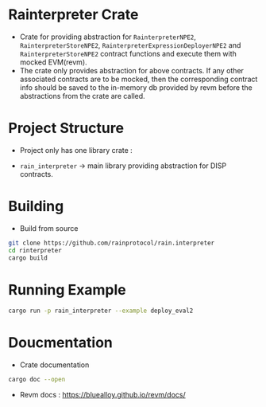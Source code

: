 # Rainterpreter Crate

- Crate for providing abstraction for `RainterpreterNPE2`, `RainterpreterStoreNPE2`, `RainterpreterExpressionDeployerNPE2` and `RainterpreterStoreNPE2` contract functions and execute them with mocked EVM(revm).
- The crate only provides abstraction for above contracts. If any other associated contracts are to be mocked, then the corresponding contract info should be saved to the in-memory db provided by revm before the abstractions from the crate are called.

# Project Structure
- Project only has one library crate : 
* `rain_interpreter` -> main library providing abstraction for DISP contracts.

# Building 
- Build from source
```sh
git clone https://github.com/rainprotocol/rain.interpreter
cd rinterpreter
cargo build
``` 
# Running Example
```sh
cargo run -p rain_interpreter --example deploy_eval2
```
# Doucmentation
- Crate documentation
```sh
cargo doc --open
```
- Revm docs : https://bluealloy.github.io/revm/docs/